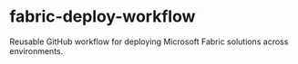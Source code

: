# fabric-deploy-workflow
Reusable GitHub workflow for deploying Microsoft Fabric solutions across environments.
